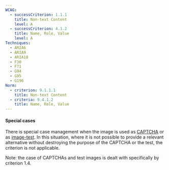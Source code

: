 ```yaml
---
WCAG:
  - successCriterion: 1.1.1
    title: Non-text Content
    level: A
  - successCriterion: 4.1.2
    title: Name, Role, Value
    level: A
Techniques:
  - ARIA6
  - ARIA9
  - ARIA10
  - F30
  - F71
  - G94
  - G95
  - G196
Norm:
  - criterion: 9.1.1.1
    title: Non-text Content
  - criteria: 9.4.1.2
    title: Name, Role, Value
---
```


#### Special cases

There is special case management when the image is used as [CAPTCHA](#captcha) or as [image-test](#image-test). In this situation, where it is not possible to provide a relevant alternative without destroying the purpose of the CAPTCHA or the test, the criterion is not applicable.

Note: the case of CAPTCHAs and test images is dealt with specifically by criterion 1.4.
